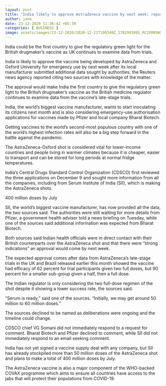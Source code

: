 ```yaml
---
layout: post
title: "India likely to approve AstraZeneca vaccine by next week: report"
author: jane 
date: 23-12-2020 11:36:42 +05:30 
categories: [ BUSINESS ] 
image: assets/images/23-12-2020/2020-12-21T190340Z_1782991091_RC2VRK9AXJF7_RTRMADP_3_HEALTH-CORONAVIRUS-VACCINE-BONDS-1.jpg
---
```

India could be the first country to give the regulatory green light for the British drugmaker’s vaccine as UK continues to examine data from trials.

India is likely to approve the vaccine being developed by AstraZeneca and Oxford University for emergency use by next week after its local manufacturer submitted additional data sought by authorities, the Reuters news agency reported citing two sources with knowledge of the matter.

The approval would make India the first country to give the regulatory green light to the British drugmaker’s vaccine as the British medicine regulator continues to examine data from the vaccine’s late-stage trials.

India, the world’s biggest vaccine manufacturer, wants to start inoculating its citizens next month and is also considering emergency-use authorisation applications for vaccines made by Pfizer and local company Bharat Biotech.

Getting vaccines to the world’s second-most populous country with one of the world’s highest infection rates will also be a big step forward in the battle against the pandemic.

The AstraZeneca-Oxford shot is considered vital for lower-income countries and people living in warmer climates because it is cheaper, easier to transport and can be stored for long periods at normal fridge temperatures.

India’s Central Drugs Standard Control Organization (CDSCO) first reviewed the three applications on December 9 and sought more information from all the companies, including from Serum Institute of India (SII), which is making the AstraZeneca shots.

400 million doses by July

SII, the world’s biggest vaccine manufacturer, has now provided all the data, the two sources said. The authorities were still waiting for more details from Pfizer, a government health adviser told a news briefing on Tuesday, while one of the sources said additional information was expected from Bharat Biotech.

Both sources said Indian health officials were in direct contact with their British counterparts over the AstraZeneca shot and that there were “strong indications” an approval would come by next week.

The expected approval comes after data from AstraZeneca’s late-stage trials in the UK and Brazil released earlier this month showed the vaccine had efficacy of 62 percent for trial participants given two full doses, but 90 percent for a smaller sub-group given a half, then a full dose.

The Indian regulator is only considering the two full-dose regimen of the shot despite it showing a lower success rate, the sources said.

“Serum is ready,” said one of the sources. “Initially, we may get around 50 million to 60 million doses.”

The sources declined to be named as deliberations were ongoing and the timeline could change.

CDSCO chief VG Somani did not immediately respond to a request for comment. Bharat Biotech and Pfizer declined to comment, while SII did not immediately respond to an email seeking comment.

India has not yet signed a vaccine supply deal with any company, but SII has already stockpiled more than 50 million doses of the AstraZeneca shot and plans to make a total of 400 million doses by July.

The AstraZeneca vaccine is also a major component of the WHO-backed COVAX programme which aims to ensure all countries have access to the jabs that will protect their populations from COVID-19.